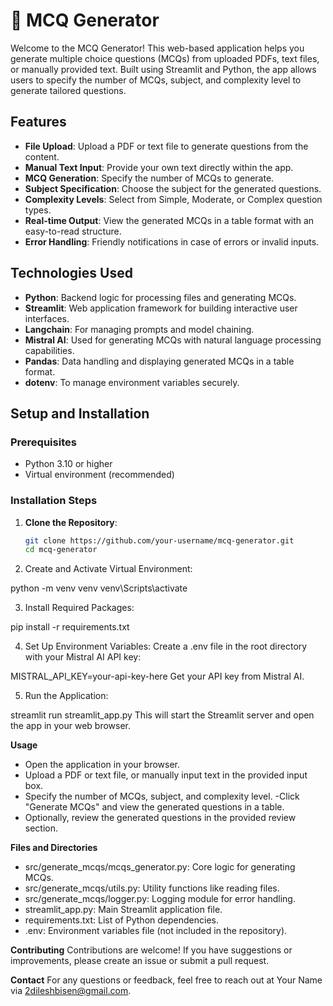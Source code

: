 # 📝 MCQ Generator

Welcome to the MCQ Generator! This web-based application helps you generate multiple choice questions (MCQs) from uploaded PDFs, text files, or manually provided text. Built using Streamlit and Python, the app allows users to specify the number of MCQs, subject, and complexity level to generate tailored questions.

## <b>Features</b>
- **File Upload**: Upload a PDF or text file to generate questions from the content.
- **Manual Text Input**: Provide your own text directly within the app.
- **MCQ Generation**: Specify the number of MCQs to generate.
- **Subject Specification**: Choose the subject for the generated questions.
- **Complexity Levels**: Select from Simple, Moderate, or Complex question types.
- **Real-time Output**: View the generated MCQs in a table format with an easy-to-read structure.
- **Error Handling**: Friendly notifications in case of errors or invalid inputs.

## <b>Technologies Used</b>
- **Python**: Backend logic for processing files and generating MCQs.
- **Streamlit**: Web application framework for building interactive user interfaces.
- **Langchain**: For managing prompts and model chaining.
- **Mistral AI**: Used for generating MCQs with natural language processing capabilities.
- **Pandas**: Data handling and displaying generated MCQs in a table format.
- **dotenv**: To manage environment variables securely.

## <b>Setup and Installation</b>
### Prerequisites
- Python 3.10 or higher
- Virtual environment (recommended)
### Installation Steps
1. **Clone the Repository**:
   ```bash
   git clone https://github.com/your-username/mcq-generator.git
   cd mcq-generator


2. Create and Activate Virtual Environment:

python -m venv venv
venv\Scripts\activate


3. Install Required Packages:

pip install -r requirements.txt


4. Set Up Environment Variables: Create a .env file in the root directory with your Mistral AI API key:

MISTRAL_API_KEY=your-api-key-here
Get your API key from Mistral AI.

5. Run the Application:

streamlit run streamlit_app.py
This will start the Streamlit server and open the app in your web browser.

<b>Usage</b>
- Open the application in your browser.
- Upload a PDF or text file, or manually input text in the provided input box.
- Specify the number of MCQs, subject, and complexity level.
-Click "Generate MCQs" and view the generated questions in a table.
- Optionally, review the generated questions in the provided review section.

<b>Files and Directories</b>
- src/generate_mcqs/mcqs_generator.py: Core logic for generating MCQs.
- src/generate_mcqs/utils.py: Utility functions like reading files.
- src/generate_mcqs/logger.py: Logging module for error handling.
- streamlit_app.py: Main Streamlit application file.
- requirements.txt: List of Python dependencies.
- .env: Environment variables file (not included in the repository).

<b>Contributing</b>
Contributions are welcome! If you have suggestions or improvements, please create an issue or submit a pull request.

<b>Contact</b>
For any questions or feedback, feel free to reach out at Your Name via <a href="2dileshbisen@gmail.com">2dileshbisen@gmail.com</a>.
